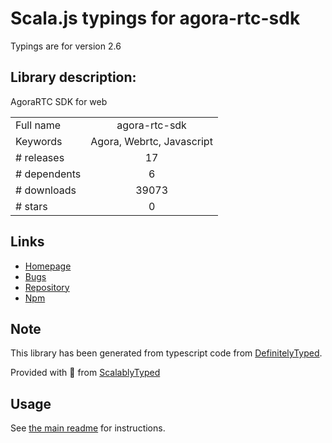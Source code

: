 
# Scala.js typings for agora-rtc-sdk

Typings are for version 2.6

## Library description:
AgoraRTC SDK for web

|                    |                 |
| ------------------ | :-------------: |
| Full name          | agora-rtc-sdk |
| Keywords           | Agora, Webrtc, Javascript |
| # releases         | 17 |
| # dependents       | 6 |
| # downloads        | 39073 |
| # stars            | 0 |

## Links
- [Homepage](https://github.com/AgoraIO/web-archive#readme)
- [Bugs](https://github.com/AgoraIO/web-archive/issues)
- [Repository](https://github.com/AgoraIO/web-archive)
- [Npm](https://www.npmjs.com/package/agora-rtc-sdk)
    


## Note
This library has been generated from typescript code from [DefinitelyTyped](https://definitelytyped.org).

Provided with :purple_heart: from [ScalablyTyped](https://github.com/oyvindberg/ScalablyTyped)

## Usage
See [the main readme](../../readme.md) for instructions.


